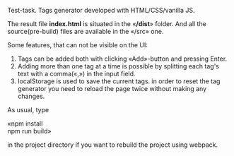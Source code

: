 Test-task. Tags generator developed with HTML/CSS/vanilla JS.

The result file **index.html** is situated in the «**/dist**» folder. 
And all the source(pre-build) files are available in the «/src» one.

Some features, that can not be visible on the UI:
1. Tags can be added both with clicking «Add»-button and pressing Enter.
2. Adding more than one tag at a time is possible by splitting each tag's text with a comma(«,») in the input field.
4. localStorage is used to save the current tags. in order to reset the tag generator you need to reload the page twice without making any changes.

As usual, type

«npm install<br>
npm run build»<br>

in the project directory if you want to rebuild the project using webpack.
